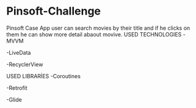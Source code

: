 # Pinsoft-Challenge
Pinsoft Case App user can search movies by their title and if he clicks on them he can show more detail abaout movive.
USED TECHNOLOGIES 
-MVVM 

-LiveData 

-RecyclerView 

USED LIBRARİES 
-Coroutines

-Retrofit 

-Glide

